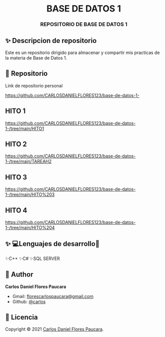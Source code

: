 <h1 align="center">BASE DE DATOS 1</h1>
<h3 align="center">REPOSITORIO DE BASE DE DATOS 1</h3>

## ✨ Descripcion de repositorio

Este es un repositorio dirigido para almacenar y compartir mis practicas de la materia de Base de Datos 1.


## 🚀 Repositorio

Link de repositorio personal


https://github.com/CARLOSDANIELFLORES123/base-de-datos-1-


## HITO 1
https://github.com/CARLOSDANIELFLORES123/base-de-datos-1-/tree/main/HITO1


## HITO 2


https://github.com/CARLOSDANIELFLORES123/base-de-datos-1-/tree/main/TAREAH2

## HITO 3


https://github.com/CARLOSDANIELFLORES123/base-de-datos-1-/tree/main/HITO%203

## HITO 4
https://github.com/CARLOSDANIELFLORES123/base-de-datos-1-/tree/main/HITO%204

## ✨ 💻Lenguajes de desarrollo👻
✨C++
✨C#
✨SQL SERVER 

## 👤 Author

**Carlos Daniel Flores Paucara**

- Gmail: [florescarlospaucara@gmail.com]()
- Github: [@carlos](https://github.com/CARLOSDANIELFLORES123/base-de-datos-1-)

## 📝 Licencia

Copyright © 2021 [Carlos Daniel Flores Paucara](https://github.com/CARLOSDANIELFLORES123/base-de-datos-1-).



